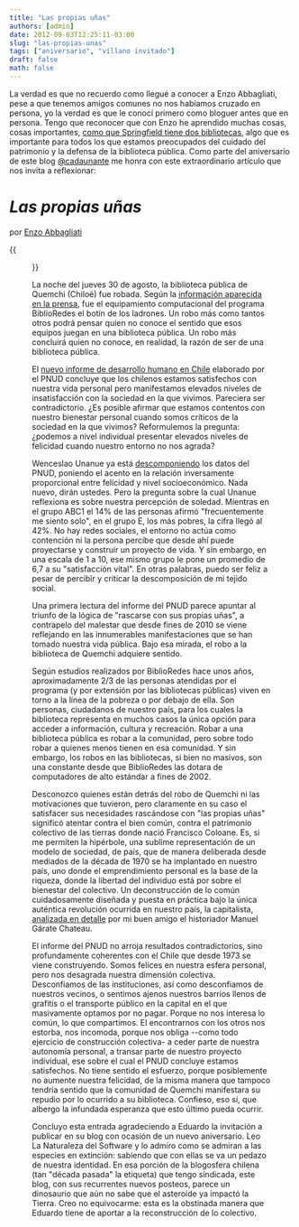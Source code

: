 ```yaml
---
title: "Las propias uñas"
authors: [admin]
date: 2012-09-03T12:25:11-03:00
slug: "las-propias-unas"
tags: ["aniversario", "villano invitado"]
draft: false
math: false
---
```


La verdad es que no recuerdo como llegué a conocer a Enzo Abbagliati,
pese a que tenemos amigos comunes no nos habíamos cruzado en persona, yo
la verdad es que le conocí primero como bloguer antes que en persona.
Tengo que reconocer que con Enzo he aprendido muchas cosas, cosas
importantes, [como que Springfield tiene dos bibliotecas](http://www.slideshare.net/abbagliati/tres-preguntas-para-una-ley-de-bibliotecas-pblicas-en-chile),
algo que es importante para todos los que estamos preocupados del
cuidado del patrimonio y la defensa de la biblioteca pública. Como parte
del aniversario de este blog
[\@cadaunante](https://twitter.com/cadaunante) me honra con este
extraordinario artículo que nos invita a reflexionar:

***Las propias uñas***
======================

por [Enzo Abbagliati](http://www.cadaunadas.net/)

{{<figure src="bibquemchi.jpg" caption="Biblioteca de Quemchi en Chiloé (foto tomada de su página facebook https://www.facebook.com/biblioteca.quemchi">}}

La noche del jueves 30 de agosto, la biblioteca pública de Quemchi
(Chiloé) fue robada. Según la [información aparecida en la
prensa](http://www.soychile.cl/Chiloe/Policial/2012/09/01/116292/Antisociales-desvalijaron-biblioteca-publica-de-Quemchi.aspx),
fue el equipamiento computacional del programa BiblioRedes el botín de
los ladrones. Un robo más como tantos otros podrá pensar quien no conoce
el sentido que esos equipos juegan en una biblioteca pública. Un robo
más concluirá quien no conoce, en realidad, la razón de ser de una
biblioteca pública.

El [nuevo informe de desarrollo humano en
Chile](http://www.desarrollohumano.cl/informe-2012/solo_sinopsis.pdf)
elaborado por el PNUD concluye que los chilenos estamos satisfechos con
nuestra vida personal pero manifestamos elevados niveles de
insatisfacción con la sociedad en la que vivimos. Pareciera ser
contradictorio. ¿Es posible afirmar que estamos contentos con nuestro
bienestar personal cuando somos críticos de la sociedad en la que
vivimos? Reformulemos la pregunta: ¿podemos a nivel individual presentar
elevados niveles de felicidad cuando nuestro entorno no nos agrada?

Wenceslao Unanue ya está
[descomponiendo](http://www.elmostrador.cl/opinion/2012/08/31/una-nueva-cara-de-la-desigualdad-en-chile-pobreza-e-infelicidad/)
los datos del PNUD, poniendo el acento en la relación inversamente
proporcional entre felicidad y nivel socioeconómico. Nada nuevo, dirán
ustedes. Pero la pregunta sobre la cual Unanue reflexiona es sobre
nuestra percepción de soledad. Mientras en el grupo ABC1 el 14% de las
personas afirmó "frecuentemente me siento solo", en el grupo E, los más
pobres, la cifra llegó al 42%. No hay redes sociales, el entorno no
actúa como contención ni la persona percibe que desde ahí puede
proyectarse y construir un proyecto de vida. Y sin embargo, en una
escala de 1 a 10, ese mismo grupo le pone un promedio de 6,7 a su
"satisfacción vital". En otras palabras, puedo ser feliz a pesar de
percibir y criticar la descomposición de mi tejido social.

Una primera lectura del informe del PNUD parece apuntar al triunfo de la
lógica de "rascarse con sus propias uñas", a contrapelo del malestar que
desde fines de 2010 se viene reflejando en las innumerables
manifestaciones que se han tomado nuestra vida pública. Bajo esa mirada,
el robo a la biblioteca de Quemchi adquiere sentido.

Según estudios realizados por BiblioRedes hace unos años,
aproximadamente 2/3 de las personas atendidas por el programa (y por
extensión por las bibliotecas públicas) viven en torno a la línea de la
pobreza o por debajo de ella. Son personas, ciudadanos de nuestro país,
para los cuales la biblioteca representa en muchos casos la única opción
para acceder a información, cultura y recreación. Robar a una biblioteca
pública es robar a la comunidad, pero sobre todo robar a quienes menos
tienen en esa comunidad. Y sin embargo, los robos en las bibliotecas, si
bien no masivos, son una constante desde que BiblioRedes las dotara de
computadores de alto estándar a fines de 2002.

Desconozco quienes están detrás del robo de Quemchi ni las motivaciones
que tuvieron, pero claramente en su caso el satisfacer sus necesidades
rascándose con "las propias uñas" significó atentar contra el bien
común, contra el patrimonio colectivo de las tierras donde nació
Francisco Coloane. Es, si me permiten la hipérbole, una sublime
representación de un modelo de sociedad, de país, que de manera
deliberada desde mediados de la década de 1970 se ha implantado en
nuestro país, uno donde el emprendimiento personal es la base de la
riqueza, donde la libertad del individuo está por sobre el bienestar del
colectivo. Un deconstrucción de lo común cuidadosamente diseñada y
puesta en práctica bajo la única auténtica revolución ocurrida en
nuestro país, la capitalista, [analizada en detalle](http://filosofiahumanidades.uahurtado.cl/ediciones/la-revolucion-capitalista-en-chile-1973-2003-2/)
por mi buen amigo el historiador Manuel Gárate Chateau.

El informe del PNUD no arroja resultados contradictorios, sino
profundamente coherentes con el Chile que desde 1973 se viene
construyendo. Somos felices en nuestra esfera personal, pero nos
desagrada nuestra dimensión colectiva. Desconfiamos de las
instituciones, así como desconfiamos de nuestros vecinos, o sentimos
ajenos nuestros barrios llenos de grafitis o el transporte público en la
capital en el que masivamente optamos por no pagar. Porque no nos
interesa lo común, lo que compartimos. El encontrarnos con los otros nos
estorba, nos incomoda, porque nos obliga --como todo ejercicio de
construcción colectiva- a ceder parte de nuestra autonomía personal, a
transar parte de nuestro proyecto individual, ese sobre el cual el PNUD
concluye estamos satisfechos. No tiene sentido el esfuerzo, porque
posiblemente no aumente nuestra felicidad, de la misma manera que
tampoco tendría sentido que la comunidad de Quemchi manifestara su
repudio por lo ocurrido a su biblioteca. Confieso, eso sí, que albergo
la infundada esperanza que esto último pueda ocurrir.

Concluyo esta entrada agradeciendo a Eduardo la invitación a publicar en
su blog con ocasión de un nuevo aniversario. Leo La Naturaleza del
Software y lo admiro como se admiran a las especies en extinción:
sabiendo que con ellas se va un pedazo de nuestra identidad. En esa
porción de la blogosfera chilena (tan "década pasada" la etiqueta) que
tengo sindicada, este blog, con sus recurrentes nuevos posteos, parece
un dinosaurio que aún no sabe que el asteroide ya impactó la Tierra.
Creo no equivocarme: esta es la obstinada manera que Eduardo tiene de
aportar a la reconstrucción de lo colectivo.
